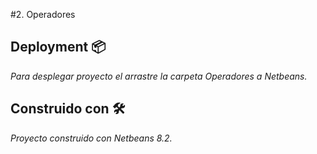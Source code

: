 #2. Operadores

## Deployment 📦

_Para desplegar proyecto el arrastre la carpeta Operadores a Netbeans._

## Construido con 🛠️

_Proyecto construido con Netbeans 8.2._